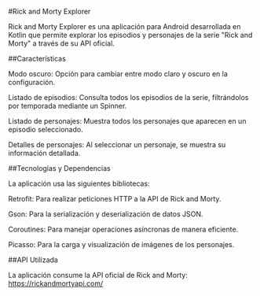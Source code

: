 #Rick and Morty Explorer

Rick and Morty Explorer es una aplicación para Android desarrollada en Kotlin que permite explorar los episodios y personajes de la serie "Rick and Morty" a través de su API oficial.

##Características

Modo oscuro: Opción para cambiar entre modo claro y oscuro en la configuración.

Listado de episodios: Consulta todos los episodios de la serie, filtrándolos por temporada mediante un Spinner.

Listado de personajes: Muestra todos los personajes que aparecen en un episodio seleccionado.

Detalles de personajes: Al seleccionar un personaje, se muestra su información detallada.

##Tecnologías y Dependencias

La aplicación usa las siguientes bibliotecas:

Retrofit: Para realizar peticiones HTTP a la API de Rick and Morty.

Gson: Para la serialización y deserialización de datos JSON.

Coroutines: Para manejar operaciones asíncronas de manera eficiente.

Picasso: Para la carga y visualización de imágenes de los personajes.

##API Utilizada

La aplicación consume la API oficial de Rick and Morty: https://rickandmortyapi.com/
